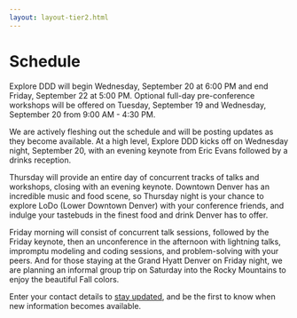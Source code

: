 ```yaml
---
layout: layout-tier2.html
---
```

<div class="container section short workshops">
	<h1 class="section-header">Schedule</h1>
  <p class="copy">Explore DDD will begin Wednesday, September 20 at 6:00 PM and end Friday, September 22 at 5:00 PM. Optional full-day pre-conference workshops will be offered on Tuesday, September 19 and Wednesday, September 20 from 9:00 AM - 4:30 PM.</p>
  <p class="copy">We are actively fleshing out the schedule and will be posting updates as they become available. At a high level, Explore DDD kicks off on Wednesday night, September 20, with an evening keynote from Eric Evans followed by a drinks reception.</p>
  <p class="copy">Thursday will provide an entire day of concurrent tracks of talks and workshops, closing with an evening keynote. Downtown Denver has an incredible music and food scene, so Thursday night is your chance to explore LoDo (Lower Downtown Denver) with your conference friends, and indulge your tastebuds in the finest food and drink Denver has to offer.</p>
  <p class="copy">Friday morning will consist of concurrent talk sessions, followed by the Friday keynote, then an unconference in the afternoon with lightning talks, impromptu modeling and coding sessions, and problem-solving with your peers. And for those staying at the Grand Hyatt Denver on Friday night, we are planning an informal group trip on Saturday into the Rocky Mountains to enjoy the beautiful Fall colors.</p>
  <p class="copy">Enter your contact details to <a href="http://eepurl.com/cGAHQT">stay updated</a>, and be the first to know when new information becomes available.</p>
</div>
